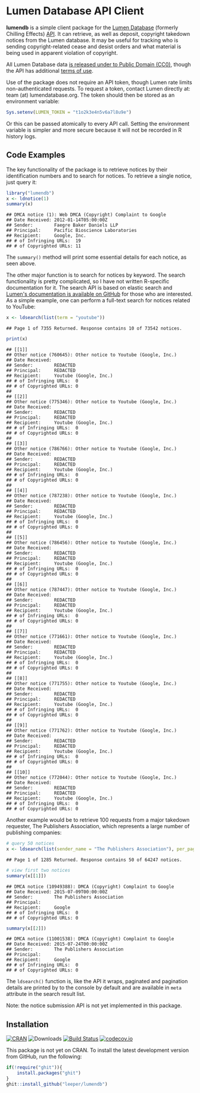 # Lumen Database API Client #

**lumendb** is a simple client package for the [Lumen Database](http://lumendatabase.org/) (formerly Chilling Effects) [API](https://github.com/berkmancenter/lumendatabase/blob/master/doc/api_documentation.mkd). It can retrieve, as well as deposit, copyright takedown notices from the Lumen database. It may be useful for tracking who is sending copyright-related cease and desist orders and what material is being used in apparent violation of copyright.

All Lumen Database data [is released under to Public Domain (CC0)](https://www.lumendatabase.org/pages/license), though the API has additional [terms of use](https://lumendatabase.org/pages/api_terms).

Use of the package does not require an API token, though Lumen rate limits non-authenticated requests. To request a token, contact Lumen directly at: team (at) lumendatabase.org. The token should then be stored as an environment variable:

```R
Sys.setenv(LUMEN_TOKEN = "t1o2k3e4n5v6a7l8u9e")
```

Or this can be passed atomically to every API call. Setting the environment variable is simpler and more secure because it will not be recorded in R history logs.

## Code Examples ##


The key functionality of the package is to retrieve notices by their identification numbers and to search for notices. To retrieve a single notice, just query it:


```r
library("lumendb")
x <- ldnotice(1)
summary(x)
```

```
## DMCA notice (1): Web DMCA (Copyright) Complaint to Google
## Date Received: 2012-01-14T05:00:00Z
## Sender:        Faegre Baker Daniels LLP
## Principal:     Pacific Bioscience Laboratories
## Recipient:     Google, Inc.
## # of Infringing URLs:  19
## # of Copyrighted URLs: 11
```

The `summary()` method will print some essential details for each notice, as seen above.

The other major function is to search for notices by keyword. The search functionality is pretty complicated, so I have not written R-specific documentation for it. The search API is based on elastic search and [Lumen's documentation is available on GitHub](https://github.com/berkmancenter/lumendatabase/blob/dev/doc/api_documentation.mkd#search-notices-via-fulltext) for those who are interested. As a simple example, one can perform a full-text search for notices related to YouTube:


```r
x <- ldsearch(list(term = "youtube"))
```

```
## Page 1 of 7355 Returned. Response contains 10 of 73542 notices.
```

```r
print(x)
```

```
## [[1]]
## Other notice (760645): Other notice to Youtube (Google, Inc.)
## Date Received: 
## Sender:        REDACTED
## Principal:     REDACTED
## Recipient:     Youtube (Google, Inc.)
## # of Infringing URLs:  0
## # of Copyrighted URLs: 0
## 
## [[2]]
## Other notice (775346): Other notice to Youtube (Google, Inc.)
## Date Received: 
## Sender:        REDACTED
## Principal:     REDACTED
## Recipient:     Youtube (Google, Inc.)
## # of Infringing URLs:  0
## # of Copyrighted URLs: 0
## 
## [[3]]
## Other notice (786766): Other notice to Youtube (Google, Inc.)
## Date Received: 
## Sender:        REDACTED
## Principal:     REDACTED
## Recipient:     Youtube (Google, Inc.)
## # of Infringing URLs:  0
## # of Copyrighted URLs: 0
## 
## [[4]]
## Other notice (787238): Other notice to Youtube (Google, Inc.)
## Date Received: 
## Sender:        REDACTED
## Principal:     REDACTED
## Recipient:     Youtube (Google, Inc.)
## # of Infringing URLs:  0
## # of Copyrighted URLs: 0
## 
## [[5]]
## Other notice (786456): Other notice to Youtube (Google, Inc.)
## Date Received: 
## Sender:        REDACTED
## Principal:     REDACTED
## Recipient:     Youtube (Google, Inc.)
## # of Infringing URLs:  0
## # of Copyrighted URLs: 0
## 
## [[6]]
## Other notice (787447): Other notice to Youtube (Google, Inc.)
## Date Received: 
## Sender:        REDACTED
## Principal:     REDACTED
## Recipient:     Youtube (Google, Inc.)
## # of Infringing URLs:  0
## # of Copyrighted URLs: 0
## 
## [[7]]
## Other notice (771661): Other notice to Youtube (Google, Inc.)
## Date Received: 
## Sender:        REDACTED
## Principal:     REDACTED
## Recipient:     Youtube (Google, Inc.)
## # of Infringing URLs:  0
## # of Copyrighted URLs: 0
## 
## [[8]]
## Other notice (771755): Other notice to Youtube (Google, Inc.)
## Date Received: 
## Sender:        REDACTED
## Principal:     REDACTED
## Recipient:     Youtube (Google, Inc.)
## # of Infringing URLs:  0
## # of Copyrighted URLs: 0
## 
## [[9]]
## Other notice (771762): Other notice to Youtube (Google, Inc.)
## Date Received: 
## Sender:        REDACTED
## Principal:     REDACTED
## Recipient:     Youtube (Google, Inc.)
## # of Infringing URLs:  0
## # of Copyrighted URLs: 0
## 
## [[10]]
## Other notice (772044): Other notice to Youtube (Google, Inc.)
## Date Received: 
## Sender:        REDACTED
## Principal:     REDACTED
## Recipient:     Youtube (Google, Inc.)
## # of Infringing URLs:  0
## # of Copyrighted URLs: 0
```

Another example would be to retrieve 100 requests from a major takedown requester, The Publishers Association, which represents a large number of publishing companies:


```r
# query 50 notices
x <- ldsearch(list(sender_name = "The Publishers Association"), per_page = 50)
```

```
## Page 1 of 1285 Returned. Response contains 50 of 64247 notices.
```

```r
# view first two notices
summary(x[[1]])
```

```
## DMCA notice (10949388): DMCA (Copyright) Complaint to Google
## Date Received: 2015-07-09T00:00:00Z
## Sender:        The Publishers Association
## Principal:     
## Recipient:     Google
## # of Infringing URLs:  0
## # of Copyrighted URLs: 0
```

```r
summary(x[[2]])
```

```
## DMCA notice (11001538): DMCA (Copyright) Complaint to Google
## Date Received: 2015-07-24T00:00:00Z
## Sender:        The Publishers Association
## Principal:     
## Recipient:     Google
## # of Infringing URLs:  0
## # of Copyrighted URLs: 0
```

The `ldsearch()` function is, like the API it wraps, paginated and pagination details are printed by to the console by default and are available in `meta` attribute in the search result list.

Note: the notice submission API is not yet implemented in this package.

## Installation ##

[![CRAN](http://www.r-pkg.org/badges/version/lumendb)](http://cran.r-project.org/package=lumendb)
![Downloads](http://cranlogs.r-pkg.org/badges/lumendb)
[![Build Status](https://travis-ci.org/leeper/lumendb.png?branch=master)](https://travis-ci.org/leeper/lumendb) 
[![codecov.io](http://codecov.io/github/leeper/lumendb/coverage.svg?branch=master)](http://codecov.io/github/leeper/lumendb?branch=master)

This package is not yet on CRAN. To install the latest development version from GitHub, run the following:

```R
if(!require("ghit")){
    install.packages("ghit")
}
ghit::install_github("leeper/lumendb")
```
